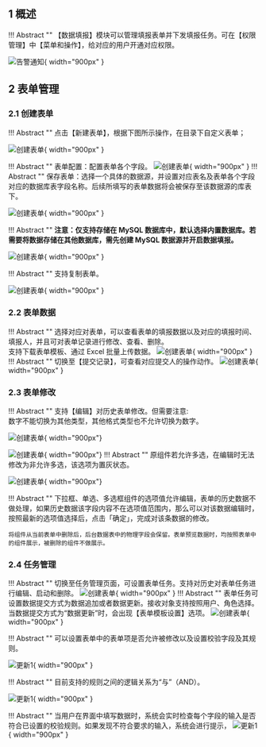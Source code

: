 
## 1 概述

!!! Abstract ""
    【数据填报】模块可以管理填报表单并下发填报任务。可在【权限管理】中【菜单和操作】，给对应的用户开通对应权限。

![告警通知](../img/xpack/数据填报模块.png){ width="900px" }
## 2 表单管理

### 2.1 创建表单

!!! Abstract ""
    点击【新建表单】，根据下图所示操作，在目录下自定义表单；

![创建表单](../img/xpack/新建表单.png){ width="900px" }

!!! Abstract ""
    表单配置：配置表单各个字段。
![创建表单](../img/xpack/配置表单.png){ width="900px" }
!!! Abstract ""
    保存表单：选择一个具体的数据源，并设置对应表名及表单各个字段对应的数据库表字段名称。后续所填写的表单数据将会被保存至该数据源的库表下。

![创建表单](../img/xpack/保存表单.png){ width="900px" }

!!! Abstract ""
    **注意：仅支持存储在 MySQL 数据库中，默认选择内置数据库。若需要将数据存储在其他数据库，需先创建 MySQL 数据源并开启数据填报。**

![创建表单](../img/xpack/数据源开启数据填报.png){ width="900px" }

!!! Abstract ""
    支持复制表单。

![创建表单](../img/xpack/表单复制.png){ width="900px" }


### 2.2 表单数据
!!! Abstract ""
    选择对应对表单，可以查看表单的填报数据以及对应的填报时间、填报人，并且可对表单记录进行修改、查看、删除。  
    支持下载表单模板、通过 Excel 批量上传数据。
![创建表单](../img/xpack/表单数据.png){ width="900px" }
!!! Abstract ""
    切换至【提交记录】，可查看对应提交人的操作动作。
![创建表单](../img/xpack/提交记录.png){ width="900px" }

### 2.3 表单修改

!!! Abstract ""
    支持【编辑】对历史表单修改。但需要注意:        
    数字不能切换为其他类型，其他格式类型也不允许切换为数字。

![创建表单](../img/xpack/表单修改1.png){ width="900px"}

![创建表单](../img/xpack/表单修改数字类型.png){ width="900px"}
!!! Abstract ""
    原组件若允许多选，在编辑时无法修改为非允许多选，该选项为置灰状态。

![创建表单](../img/xpack/允许修改不能编辑.png){ width="900px"}

!!! Abstract ""
    下拉框、单选、多选框组件的选项值允许编辑，表单的历史数据不做处理，如果历史数据该字段内容不在选项值范围内，那么可以对该数据编辑时，按照最新的选项值选择后，点击「确定」，完成对该条数据的修改。

    将组件从当前表单中删除后，后台数据表中的物理字段会保留。表单预览数据时，均按照表单中的组件展示，被删除的组件不做展示。


### 2.4 任务管理
!!! Abstract ""
    切换至任务管理页面，可设置表单任务。支持对历史对表单任务进行编辑、启动和删除。
![创建表单](../img/xpack/创建任务.png){ width="900px" }
!!! Abstract ""
    表单任务可设置数据提交方式为数据追加或者数据更新。接收对象支持按照用户、角色选择。当数据提交方式为“数据更新”时，会出现【表单模板设置】选项。
![创建表单](../img/xpack/表单模板设置.png){ width="900px" }

!!! Abstract ""
    可以设置表单中的表单项是否允许被修改以及设置校验字段及其规则。

![更新1](../../newimg/数据填报添加任务时支持设置校验字段及相应的规则2.png){ width="900px" }

!!! Abstract ""
    目前支持的规则之间的逻辑关系为“与”（AND）。

![更新1](../../newimg/数据填报添加任务时支持设置校验字段及相应的规则1.png){ width="900px" }

!!! Abstract ""
    当用户在界面中填写数据时，系统会实时检查每个字段的输入是否符合已设置的校验规则。如果发现不符合要求的输入，系统会进行提示，
![更新1](../../newimg/数据填报添加任务时支持设置校验字段及相应的规则3.png){ width="900px" }
